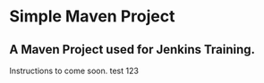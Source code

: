 # Simple Maven Project

## A Maven Project used for Jenkins Training.

Instructions to come soon.
test
123
